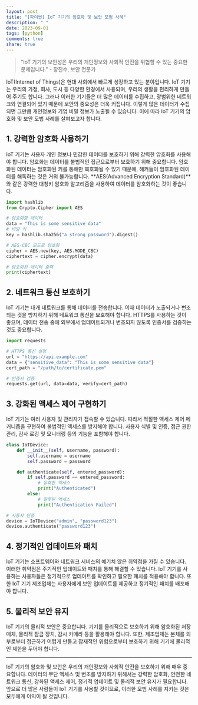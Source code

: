 ```yaml
---
layout: post
title: "[파이썬] IoT 기기의 암호화 및 보안 모범 사례"
description: " "
date: 2023-09-01
tags: [python]
comments: true
share: true
---
```


> "IoT 기기의 보안성은 우리의 개인정보와 사회적 안전을 위협할 수 있는 중요한 문제입니다." - 장진수, 보안 전문가

IoT(Internet of Things)은 현대 사회에서 빠르게 성장하고 있는 분야입니다. IoT 기기는 우리의 가정, 회사, 도시 등 다양한 환경에서 사용되며, 우리의 생활을 편리하게 만들어 주기도 합니다. 그러나 이러한 기기들은 더 많은 데이터를 수집하고, 광범위한 네트워크와 연결되어 있기 때문에 보안의 중요성은 더욱 커집니다. 이렇게 많은 데이터가 수집되면 그만큼 개인정보와 기업 비밀 정보가 노출될 수 있습니다. 이에 따라 IoT 기기의 암호화 및 보안 모법 사례를 살펴보고자 합니다.

## 1. 강력한 암호화 사용하기

IoT 기기는 사용자 개인 정보나 민감한 데이터를 보호하기 위해 강력한 암호화를 사용해야 합니다. 암호화는 데이터를 불법적인 접근으로부터 보호하기 위해 중요합니다. 암호화된 데이터는 암호화된 키를 통해만 복호화될 수 있기 때문에, 해커들이 암호화된 데이터를 해독하는 것은 거의 불가능합니다. **AES(Advanced Encryption Standard)**와 같은 강력한 대칭키 암호화 알고리즘을 사용하여 데이터를 암호화하는 것이 좋습니다.

```python
import hashlib
from Crypto.Cipher import AES

# 암호화할 데이터
data = "This is some sensitive data"
# 비밀 키
key = hashlib.sha256("a strong password").digest()

# AES-CBC 모드로 암호화
cipher = AES.new(key, AES.MODE_CBC)
ciphertext = cipher.encrypt(data)

# 암호화된 데이터 출력
print(ciphertext)
```

## 2. 네트워크 통신 보호하기

IoT 기기는 대개 네트워크를 통해 데이터를 전송합니다. 이때 데이터가 노출되거나 변조되는 것을 방지하기 위해 네트워크 통신을 보호해야 합니다. HTTPS를 사용하는 것이 좋으며, 데이터 전송 중에 외부에서 업데이트되거나 변조되지 않도록 인증서를 검증하는 것도 중요합니다.

```python
import requests

# HTTPS 통신 설정
url = "https://api.example.com"
data = {"sensitive_data": "This is some sensitive data"}
cert_path = "/path/to/certificate.pem"

# 인증서 검증
requests.get(url, data=data, verify=cert_path)
```

## 3. 강화된 액세스 제어 구현하기

IoT 기기는 여러 사용자 및 관리자가 접속할 수 있습니다. 따라서 적절한 액세스 제어 메커니즘을 구현하여 불법적인 액세스를 방지해야 합니다. 사용자 식별 및 인증, 접근 권한 관리, 감사 로깅 및 모니터링 등의 기능을 포함해야 합니다.

```python
class IoTDevice:
    def __init__(self, username, password):
        self.username = username
        self.password = password

    def authenticate(self, entered_password):
        if self.password == entered_password:
            # 유효한 액세스
            print("Authenticated")
        else:
            # 잘못된 액세스
            print("Authentication Failed")

# 사용자 인증
device = IoTDevice("admin", "password123")
device.authenticate("password123")
```

## 4. 정기적인 업데이트와 패치

IoT 기기는 소프트웨어와 네트워크 서비스의 예기치 않은 취약점을 가질 수 있습니다. 이러한 취약점은 주기적인 업데이트와 패치를 통해 해결할 수 있습니다. IoT 기기를 사용하는 사용자들은 정기적으로 업데이트를 확인하고 필요한 패치를 적용해야 합니다. 또한 IoT 기기 제조업체는 사용자에게 보안 업데이트를 제공하고 정기적인 패치를 배포해야 합니다.

## 5. 물리적 보안 유지

IoT 기기의 물리적 보안은 중요합니다. 기기를 물리적으로 보호하기 위해 암호화된 저장 매체, 물리적 잠금 장치, 감시 카메라 등을 활용해야 합니다. 또한, 제조업체는 본체를 외부로부터 접근하기 어렵게 만들고 잠재적인 위험으로부터 보호하기 위해 기기에 물리적인 제한을 두어야 합니다.

---

IoT 기기의 암호화 및 보안은 우리의 개인정보와 사회적 안전을 보호하기 위해 매우 중요합니다. 데이터의 무단 엑세스 및 변조를 방지하기 위해서는 강력한 암호화, 안전한 네트워크 통신, 강화된 액세스 제어, 정기적 업데이트 및 물리적 보안 유지가 필요합니다. 앞으로 더 많은 사람들이 IoT 기기를 사용할 것이므로, 이러한 모범 사례를 지키는 것은 모두에게 이익이 될 것입니다.